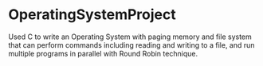 # OperatingSystemProject
Used C to write an Operating System with paging memory and file system that can perform commands including reading and writing to a file, and run multiple programs in parallel with Round Robin technique.
